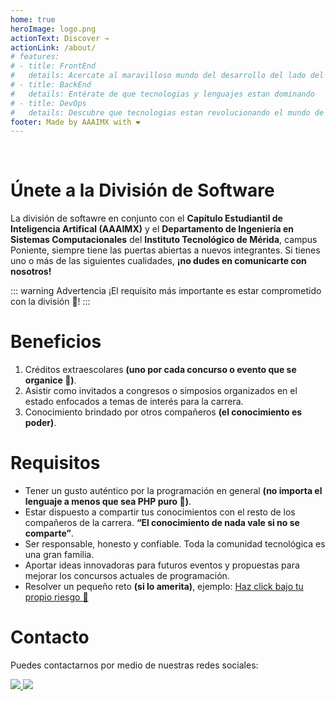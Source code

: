 ```yaml
---
home: true
heroImage: logo.png
actionText: Discover →
actionLink: /about/
# features:
# - title: FrontEnd
#   details: Acercate al maravilloso mundo del desarrollo del lado del cliente
# - title: BackEnd
#   details: Entérate de que tecnologias y lenguajes estan dominando 
# - title: DevOps
#   details: Descubre que tecnologias estan revolucionando el mundo de la automatización de depliegue
footer: Made by AAAIMX with ❤️ 
---
```


<br/>

# Únete a la **División de Software**

La división de softawre en conjunto con el **Capítulo Estudiantil de Inteligencia Artifical (AAAIMX)** y el **Departamento de Ingeniería en Sistemas Computacionales** del **Instituto Tecnológico de Mérida**, campus Poniente, siempre tiene las puertas abiertas a nuevos integrantes. Si tienes uno o más de las siguientes cualidades, **¡no dudes en comunicarte con nosotros!**

::: warning Advertencia
¡El requisito más importante es estar comprometido con la división :ghost:!
:::

# Beneficios

1. Créditos extraescolares **(uno por cada concurso o evento que se organice :tada:)**.
2. Asistir como invitados a congresos o simposios organizados en el estado
   enfocados a temas de interés para la carrera.
3. Conocimiento brindado por otros compañeros **(el conocimiento es poder)**.

# Requisitos

- Tener un gusto auténtico por la programación en general **(no importa el lenguaje a menos que sea PHP puro :eyes:)**.
- Estar dispuesto a compartir tus conocimientos con el resto de los
  compañeros de la carrera. **“El conocimiento de nada vale si no se
  comparte”**.
- Ser responsable, honesto y confiable. Toda la comunidad tecnológica es
  una gran familia.
- Aportar ideas innovadoras para futuros eventos y propuestas para mejorar
  los concursos actuales de programación.
- Resolver un pequeño reto **(si lo amerita)**, ejemplo: <a target="_blank" href="https://challenges.mlh.io/" rel="noopener noreferrer"> Haz click bajo tu propio riesgo :space_invader: </a>


# Contacto

Puedes contactarnos por medio de nuestras redes sociales:

<!-- init organization banner -->
<p align="left">
    <a href="https://join.slack.com/t/aaaimx/shared_invite/zt-czcguels-DfXBa5Y_IoDVrLv2P5pVGQ" target="_blank">
        <img src="https://img.shields.io/badge/slack-join%20us-red">
    </a>
    <a href="https://web.facebook.com/disoftw" target="_blank">
        <img src="https://img.shields.io/badge/facebook-%40disoftw-blue">
    </a>
</p>
<!-- end banner -->




